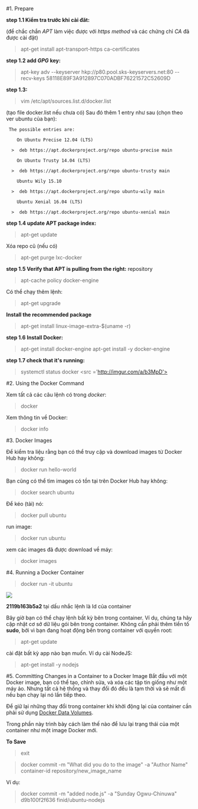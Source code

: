 #1. Prepare

**step 1.1 Kiểm tra trước khi cài đăt:**

(để chắc chắn *APT* làm việc được với *https method* và các chứng chỉ *CA* đã được cài đặt)
> apt-get install apt-transport-https ca-certificates

**step 1.2 add *GPG* key:**

> apt-key adv --keyserver hkp://p80.pool.sks-keyservers.net:80 --recv-keys 58118E89F3A912897C070ADBF76221572C52609D

**step 1.3:**

> vim /etc/apt/sources.list.d/docker.list

(tạo file docker.list nếu chưa có)
 Sau đó thêm 1 entry như sau (chọn theo ver ubuntu của bạn):
```
 The possible entries are:

    On Ubuntu Precise 12.04 (LTS)

  >  deb https://apt.dockerproject.org/repo ubuntu-precise main

    On Ubuntu Trusty 14.04 (LTS)

  >  deb https://apt.dockerproject.org/repo ubuntu-trusty main

    Ubuntu Wily 15.10

  >  deb https://apt.dockerproject.org/repo ubuntu-wily main

    Ubuntu Xenial 16.04 (LTS)

  >  deb https://apt.dockerproject.org/repo ubuntu-xenial main
```

**step 1.4  update APT package index:**

> apt-get update

Xóa repo cũ (nếu có)

> apt-get purge lxc-docker

**step 1.5 Verify that APT is pulling from the right:** repository

> apt-cache policy docker-engine

Có thể chạy thêm lệnh:

> apt-get upgrade

**Install the recommended package**

> apt-get install linux-image-extra-$(uname -r)

**step 1.6 Install Docker:**

> apt-get install docker-engine
> apt-get install -y docker-engine

**step 1.7 check that it's running:**

> systemctl status docker
<src ='http://imgur.com/a/b3MpD'>

#2. Using the Docker Command

Xem tất cả các câu lệnh có trong *docker*:

>  docker

Xem thông tin về Docker:

> docker info

#3. Docker Images

Để kiểm tra liệu rằng bạn có thể truy cập và download images từ Docker Hub hay không:

> docker run hello-world

Bạn cũng có thể tìm images có tồn tại trên Docker Hub hay không:

> docker search ubuntu

Để kéo (tải) nó:

> docker pull ubuntu

run image:

> docker run ubuntu

xem các images đã được download về máy:

> docker images

#4. Running a Docker Container

> docker run -it ubuntu

<img src="http://i.imgur.com/gsMJTo5.png"/>

**2119b163b5a2** tại dấu nhắc lệnh là Id của container

Bây giờ bạn có thể chạy lệnh bất kỳ bên trong container. Ví dụ, chúng ta hãy cập nhật cơ sở dữ liệu gói bên trong container. Không cần phải thêm tiền tố **sudo**, bởi vì bạn đang hoạt động bên trong container với quyền root:
> apt-get update

cài đặt bất kỳ app nào bạn muốn. Ví dụ cài NodeJS:

> apt-get install -y nodejs

#5. Committing Changes in a Container to a Docker Image
Bắt đầu với một Docker image, bạn có thể tạo, chỉnh sửa, và xóa các tập tin giống như một máy ảo. Nhưng tất cả hệ thống và thay đổi đó đều là tạm thời và sẽ mất đi nếu bạn chạy lại nó lần tiếp theo.

Để giữ lại những thay đổi trong container khi khởi động lại của container cần phải sử dụng [Docker Data Volumes]().

Trong phần này trình bày cách làm thế nào để lưu lại trạng thái của một container như một image Docker mới.

**To Save**

> exit

> docker commit -m "What did you do to the image" -a "Author Name" container-id repository/new_image_name

Ví dụ: 

> docker commit -m "added node.js" -a "Sunday Ogwu-Chinuwa" d9b100f2f636 finid/ubuntu-nodejs
